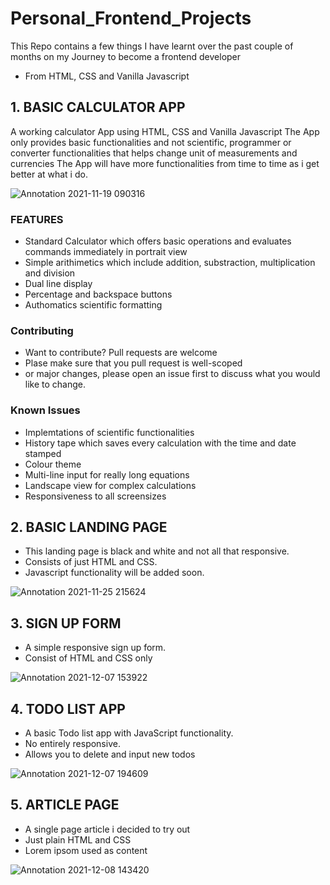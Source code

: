 # Personal_Frontend_Projects
This Repo contains a few things I have learnt over the past couple of months on my Journey to become a frontend developer
- From HTML, CSS and Vanilla Javascript

## 1. BASIC CALCULATOR APP
A working calculator App using HTML, CSS and Vanilla Javascript 
    The App only provides basic functionalities and not scientific, programmer or converter functionalities that helps change unit of measurements and currencies 
    The App will have more functionalities from time to time as i get better at what i do. 
    
    
![Annotation 2021-11-19 090316](https://user-images.githubusercontent.com/67446930/142587306-2e016d62-eb50-4f5a-8dd6-5b87d6424049.jpg)


### FEATURES
- Standard Calculator which offers basic operations and evaluates commands immediately in portrait view
- Simple arithimetics which include addition, substraction, multiplication and division
- Dual line display
- Percentage and backspace buttons
- Authomatics scientific formatting

### Contributing
- Want to contribute? Pull requests are welcome
- Plase make sure that you pull request is well-scoped
- or major changes, please open an issue first to discuss what you would like to change.

### Known Issues 
- Implemtations of scientific functionalities 
- History tape which saves every calculation with the time and date stamped
- Colour theme
- Multi-line input for really long equations
- Landscape view for complex calculations
- Responsiveness to all screensizes


## 2. BASIC LANDING PAGE
- This landing page is black and white and not all that responsive.
- Consists of just HTML and CSS.
- Javascript functionality will be added soon.

![Annotation 2021-11-25 215624](https://user-images.githubusercontent.com/67446930/143499172-e78b2061-8d1e-4caa-9133-f80afb1d22ee.jpg)


## 3. SIGN UP FORM
- A simple responsive sign up form.
- Consist of HTML and CSS only


![Annotation 2021-12-07 153922](https://user-images.githubusercontent.com/67446930/145049376-e7e6fae1-af23-4035-848e-d25ee0fe7d47.jpg)



## 4. TODO LIST APP
- A basic Todo list app with JavaScript functionality.
- No entirely responsive.
- Allows you to delete and input new todos 




![Annotation 2021-12-07 194609](https://user-images.githubusercontent.com/67446930/145088602-0ab365dc-8f7e-4953-b414-e802f1df3966.jpg)



## 5. ARTICLE PAGE 
- A single page article i decided to try out 
- Just plain HTML and CSS
- Lorem ipsom used as content


![Annotation 2021-12-08 143420](https://user-images.githubusercontent.com/67446930/145218585-441aab71-00a6-4aa0-992c-3acd85b6e14d.jpg)

